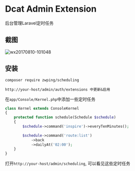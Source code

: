 # Dcat Admin Extension

后台管理Laravel定时任务

## 截图

![wx20170810-101048](https://user-images.githubusercontent.com/1479100/29151552-8affc0b2-7db4-11e7-932a-a10d8a42ec50.png)

## 安装

```
composer require zwping/scheduling

http://your-host/admin/auth/extensions 中更新&启用
```


在`app/Console/Kernel.php`中添加一些定时任务

```php
class Kernel extends ConsoleKernel
{
    protected function schedule(Schedule $schedule)
    {
        $schedule->command('inspire')->everyTenMinutes();
        
        $schedule->command('route:list')
            ->back
            ->dailyAt('02:00');
    }
}

```

打开`http://your-host/admin/scheduling`, 可以看见这些定时任务
